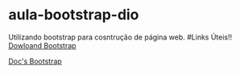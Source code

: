 # aula-bootstrap-dio
Utilizando bootstrap para cosntrução de página web.
#Links Úteis!!
[Dowloand Bootstrap](https://getbootstrap.com/)<p>
[Doc's Bootstrap](https://getbootstrap.com/docs/5.1/getting-started/introduction/)<p>
  

